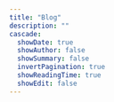 ```yaml
---
title: "Blog"
description: ""
cascade:
  showDate: true
  showAuthor: false
  showSummary: false
  invertPagination: true
  showReadingTime: true
  showEdit: false
---
```

